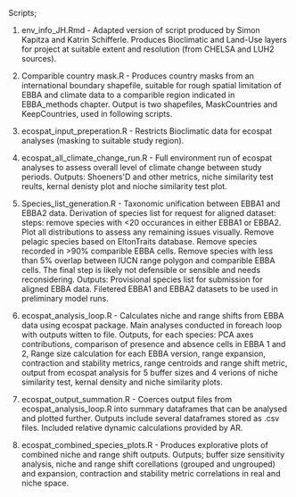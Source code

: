 Scripts;

1. env_info_JH.Rmd - Adapted version of script produced by Simon Kapitza and Katrin Schifferle. Produces Bioclimatic and Land-Use layers for project at suitable extent and resolution (from CHELSA and LUH2 sources).

2. Comparible country mask.R - Produces country masks from an international boundary shapefile, suitable for rough spatial limitation of EBBA and climate data to a comparible region indicated in EBBA_methods chapter. Output is two shapefiles, MaskCountries and KeepCountries, used in following scripts.

3. ecospat_input_preperation.R - Restricts Bioclimatic data for ecospat analyses (masking to suitable study region).  

4. ecospat_all_climate_change_run.R - Full environment run of ecospat analyses to assess overall level of climate change between study periods. Outputs: Shoeners'D and other metrics, niche similarity test reults, kernal denisty plot and nioche similarity test plot.

5. Species_list_generation.R - Taxonomic unification between EBBA1 and EBBA2 data. Derivation of species list for request for aligned dataset: steps: remove species with <20 occurances in either EBBA1 or EBBA2. Plot all distributions to assess any remaining issues visually. Remove pelagic species based on EltonTraits database. Remove species recorded in >90% comparible EBBA cells. Remove species with less than 5% overlap between IUCN range polygon and comparible EBBA cells. The final step is likely not defensible or sensible and needs reconsidering. Outputs: Provisional species list for submission for aligned EBBA data. Filetered EBBA1 and EBBA2 datasets to be used in preliminary model runs.

6. ecospat_analysis_loop.R - Calculates niche and range shifts from EBBA data using ecospat package. Main analyses conducted in foreach loop with outputs witten to file. Outputs, for each species: PCA axes contributions, comparison of presence and absence cells in EBBA 1 and 2, Range size calculation for each EBBA version, range expansion, contraction and stability metrics, range centroids and range shift metric, output from ecospat analysis for 5 buffer sizes and 4 verions of niche similarity test, kernal density and niche similarity plots.

7. ecospat_output_summation.R - Coerces output files from ecospat_analysis_loop.R into summary dataframes that can be analysed and plotted further. Outputs include several dataframes stored as .csv files. Included relative dynamic calculations provided by AR.


8. ecospat_combined_species_plots.R - Produces explorative plots of combined niche and range shift outputs. Outputs; buffer size sensitivity analysis, niche and range shift corellations (grouped and ungrouped) and expansion, contraction and stability metric correlations in real and niche space.
